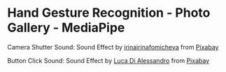 #  Hand Gesture Recognition - Photo Gallery - MediaPipe
 
Camera Shutter Sound:
Sound Effect by <a href="https://pixabay.com/users/irinairinafomicheva-25140203/?utm_source=link-attribution&utm_medium=referral&utm_campaign=music&utm_content=13695">irinairinafomicheva</a> from <a href="https://pixabay.com/sound-effects//?utm_source=link-attribution&utm_medium=referral&utm_campaign=music&utm_content=13695">Pixabay</a>

Button Click Sound:
Sound Effect by <a href="https://pixabay.com/users/lucadialessandro-25927643/?utm_source=link-attribution&utm_medium=referral&utm_campaign=music&utm_content=180637">Luca Di Alessandro</a> from <a href="https://pixabay.com//?utm_source=link-attribution&utm_medium=referral&utm_campaign=music&utm_content=180637">Pixabay</a>